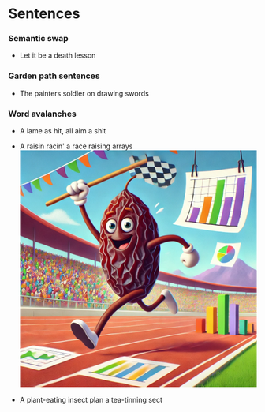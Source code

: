 # Sentences

### Semantic swap

* Let it be a death lesson

### Garden path sentences

* The painters soldier on drawing swords

### Word avalanches

* A lame as hit, all aim a shit

* A raisin racin' a race raising arrays 
![/img/raisin.webp](/img/raisin.webp)

* A plant-eating insect plan a tea-tinning sect
